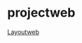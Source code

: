 # projectweb
[Layoutweb](https://www.canva.com/design/DAFwR9V-5_I/znQUN37dIBaCW-gTLJA34g/edit?utm_content=DAFwR9V-5_I&utm_campaign=designshare&utm_medium=link2&utm_source=sharebutton)

